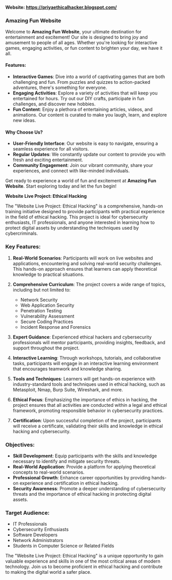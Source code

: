 #### Website: https://priyaethicalhacker.blogspot.com/      ####


### Amazing Fun Website

Welcome to **Amazing Fun Website**, your ultimate destination for entertainment and excitement! Our site is designed to bring joy and amusement to people of all ages. Whether you're looking for interactive games, engaging activities, or fun content to brighten your day, we have it all.

#### Features:
- **Interactive Games**: Dive into a world of captivating games that are both challenging and fun. From puzzles and quizzes to action-packed adventures, there's something for everyone.
- **Engaging Activities**: Explore a variety of activities that will keep you entertained for hours. Try out our DIY crafts, participate in fun challenges, and discover new hobbies.
- **Fun Content**: Enjoy a plethora of entertaining articles, videos, and animations. Our content is curated to make you laugh, learn, and explore new ideas.

#### Why Choose Us?
- **User-Friendly Interface**: Our website is easy to navigate, ensuring a seamless experience for all visitors.
- **Regular Updates**: We constantly update our content to provide you with fresh and exciting entertainment.
- **Community Engagement**: Join our vibrant community, share your experiences, and connect with like-minded individuals.

Get ready to experience a world of fun and excitement at **Amazing Fun Website**. Start exploring today and let the fun begin!




**Website Live Project: Ethical Hacking**

The "Website Live Project: Ethical Hacking" is a comprehensive, hands-on training initiative designed to provide participants with practical experience in the field of ethical hacking. This project is ideal for cybersecurity enthusiasts, IT professionals, and anyone interested in learning how to protect digital assets by understanding the techniques used by cybercriminals.

### Key Features:

1. **Real-World Scenarios**: Participants will work on live websites and applications, encountering and solving real-world security challenges. This hands-on approach ensures that learners can apply theoretical knowledge to practical situations.

2. **Comprehensive Curriculum**: The project covers a wide range of topics, including but not limited to:
   - Network Security
   - Web Application Security
   - Penetration Testing
   - Vulnerability Assessment
   - Secure Coding Practices
   - Incident Response and Forensics

3. **Expert Guidance**: Experienced ethical hackers and cybersecurity professionals will mentor participants, providing insights, feedback, and support throughout the project.

4. **Interactive Learning**: Through workshops, tutorials, and collaborative tasks, participants will engage in an interactive learning environment that encourages teamwork and knowledge sharing.

5. **Tools and Techniques**: Learners will get hands-on experience with industry-standard tools and techniques used in ethical hacking, such as Metasploit, Nmap, Burp Suite, Wireshark, and more.

6. **Ethical Focus**: Emphasizing the importance of ethics in hacking, the project ensures that all activities are conducted within a legal and ethical framework, promoting responsible behavior in cybersecurity practices.

7. **Certification**: Upon successful completion of the project, participants will receive a certificate, validating their skills and knowledge in ethical hacking and cybersecurity.

### Objectives:

- **Skill Development**: Equip participants with the skills and knowledge necessary to identify and mitigate security threats.
- **Real-World Application**: Provide a platform for applying theoretical concepts to real-world scenarios.
- **Professional Growth**: Enhance career opportunities by providing hands-on experience and certification in ethical hacking.
- **Security Awareness**: Promote a deeper understanding of cybersecurity threats and the importance of ethical hacking in protecting digital assets.

### Target Audience:

- IT Professionals
- Cybersecurity Enthusiasts
- Software Developers
- Network Administrators
- Students in Computer Science or Related Fields

The "Website Live Project: Ethical Hacking" is a unique opportunity to gain valuable experience and skills in one of the most critical areas of modern technology. Join us to become proficient in ethical hacking and contribute to making the digital world a safer place.
